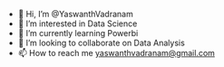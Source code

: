 - 👋 Hi, I’m @YaswanthVadranam
- 👀 I’m interested in Data Science
- 🌱 I’m currently learning Powerbi
- 💞️ I’m looking to collaborate on Data Analysis
- 📫 How to reach me yaswanthvadranam@gmail.com

<!---
YaswanthVadranam/YaswanthVadranam is a ✨ special ✨ repository because its `README.md` (this file) appears on your GitHub profile.
You can click the Preview link to take a look at your changes.
--->
